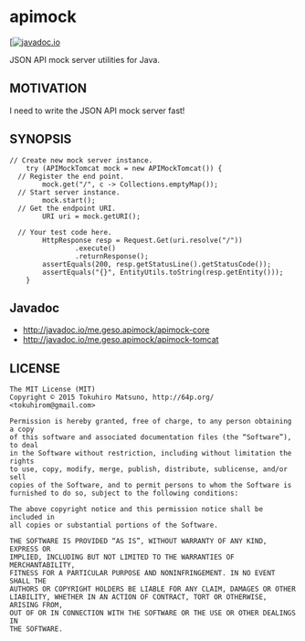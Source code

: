 # apimock

[[![javadoc.io](https://javadocio-badges.herokuapp.com/me.geso.apimock/apimock-core/badge.svg)](https://javadocio-badges.herokuapp.com/me.geso.apimock/apimock-core)

JSON API mock server utilities for Java.

## MOTIVATION

I need to write the JSON API mock server fast!

## SYNOPSIS

    // Create new mock server instance.
		try (APIMockTomcat mock = new APIMockTomcat()) {
      // Register the end point.
			mock.get("/", c -> Collections.emptyMap());
      // Start server instance.
			mock.start();
      // Get the endpoint URI.
			URI uri = mock.getURI();

      // Your test code here.
			HttpResponse resp = Request.Get(uri.resolve("/"))
					.execute()
					.returnResponse();
			assertEquals(200, resp.getStatusLine().getStatusCode());
			assertEquals("{}", EntityUtils.toString(resp.getEntity()));
		}

## Javadoc

 * http://javadoc.io/me.geso.apimock/apimock-core
 * http://javadoc.io/me.geso.apimock/apimock-tomcat

## LICENSE

    The MIT License (MIT)
    Copyright © 2015 Tokuhiro Matsuno, http://64p.org/ <tokuhirom@gmail.com>

    Permission is hereby granted, free of charge, to any person obtaining a copy
    of this software and associated documentation files (the “Software”), to deal
    in the Software without restriction, including without limitation the rights
    to use, copy, modify, merge, publish, distribute, sublicense, and/or sell
    copies of the Software, and to permit persons to whom the Software is
    furnished to do so, subject to the following conditions:

    The above copyright notice and this permission notice shall be included in
    all copies or substantial portions of the Software.

    THE SOFTWARE IS PROVIDED “AS IS”, WITHOUT WARRANTY OF ANY KIND, EXPRESS OR
    IMPLIED, INCLUDING BUT NOT LIMITED TO THE WARRANTIES OF MERCHANTABILITY,
    FITNESS FOR A PARTICULAR PURPOSE AND NONINFRINGEMENT. IN NO EVENT SHALL THE
    AUTHORS OR COPYRIGHT HOLDERS BE LIABLE FOR ANY CLAIM, DAMAGES OR OTHER
    LIABILITY, WHETHER IN AN ACTION OF CONTRACT, TORT OR OTHERWISE, ARISING FROM,
    OUT OF OR IN CONNECTION WITH THE SOFTWARE OR THE USE OR OTHER DEALINGS IN
    THE SOFTWARE.

